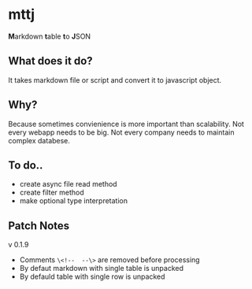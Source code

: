 # mttj
**M**arkdown **t**able **t**o **J**SON

## What does it do?
It takes markdown file or script and convert it to javascript object.

## Why?
Because sometimes convienience is more important than scalability.
Not every webapp needs to be big.
Not every company needs to maintain complex databese.

## To do..
- create async file read method
- create filter method
- make optional type interpretation

## Patch Notes
v 0.1.9
- Comments `\<!--  --\>` are removed before processing
- By defaut markdown with single table is unpacked
- By defauld table with single row is unpacked
  

